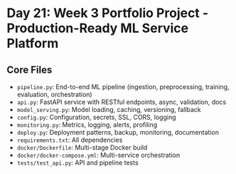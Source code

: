 # Day 21: Week 3 Portfolio Project - Production-Ready ML Service Platform

## Core Files
- `pipeline.py`: End-to-end ML pipeline (ingestion, preprocessing, training, evaluation, orchestration)
- `api.py`: FastAPI service with RESTful endpoints, async, validation, docs
- `model_serving.py`: Model loading, caching, versioning, fallback
- `config.py`: Configuration, secrets, SSL, CORS, logging
- `monitoring.py`: Metrics, logging, alerts, profiling
- `deploy.py`: Deployment patterns, backup, monitoring, documentation
- `requirements.txt`: All dependencies
- `docker/Dockerfile`: Multi-stage Docker build
- `docker/docker-compose.yml`: Multi-service orchestration
- `tests/test_api.py`: API and pipeline tests